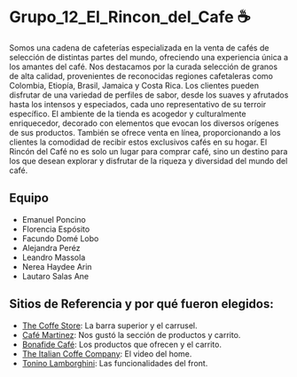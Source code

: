 # Grupo_12_El_Rincon_del_Cafe ☕️

Somos una cadena de cafeterías especializada en la venta de cafés de selección de distintas partes del mundo, ofreciendo una experiencia única a los amantes del café. 
Nos destacamos por la curada selección de granos de alta calidad, provenientes de reconocidas regiones cafetaleras como Colombia, Etiopía, Brasil, Jamaica y Costa Rica. 
Los clientes pueden disfrutar de una variedad de perfiles de sabor, desde los suaves y afrutados hasta los intensos y especiados, cada uno representativo de su terroir específico. 
El ambiente de la tienda es acogedor y culturalmente enriquecedor, decorado con elementos que evocan los diversos orígenes de sus productos. 
También se ofrece venta en línea, proporcionando a los clientes la comodidad de recibir estos exclusivos cafés en su hogar. 
El Rincón del Café no es solo un lugar para comprar café, sino un destino para los que desean explorar y disfrutar de la riqueza y diversidad del mundo del café.

## Equipo

- Emanuel Poncino
- Florencia Espósito
- Facundo Domé Lobo
- Alejandra Peréz
- Leandro Massola
- Nerea Haydee Arin
- Lautaro Salas Ane

## Sitios de Referencia y por qué fueron elegidos:

- [The Coffe Store](https://www.thecoffeestore.com/): La barra superior y el carrusel.
- [Café Martinez](https://www.cafemartinez.com/): Nos gustó la sección de productos y carrito.
- [Bonafide Café](https://bonafidecafe.com.ar/producto/cafe-fluminense/): Los productos que ofrecen y el carrito.
- [The Italian Coffe Company](https://www.italiancoffee.com/): El video del home.
- [Tonino Lamborghini](https://lamborghini.it/pages/details-luxury-beverages): Las funcionalidades del front.


